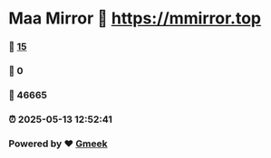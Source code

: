 # Maa Mirror :link: https://mmirror.top 
### :page_facing_up: [15](https://mmirror.top/tag.html) 
### :speech_balloon: 0 
### :hibiscus: 46665 
### :alarm_clock: 2025-05-13 12:52:41 
### Powered by :heart: [Gmeek](https://github.com/Meekdai/Gmeek)
